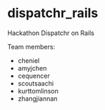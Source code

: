 dispatchr_rails
===============

Hackathon Dispatchr on Rails

Team members:
- cheniel
- amyjchen
- cequencer
- scoutsaachi
- kurttomlinson
- zhangjiannan


